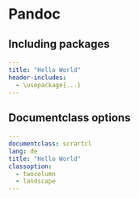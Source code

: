 # Pandoc

## Including packages

```yaml
---
title: "Hello World"
header-includes:
  - \usepackage{...}
---

```

## Documentclass options

```yaml
---
documentclass: scrartcl
lang: de
title: "Hello World"
classoption:
  - twocolumn
  - landscape
---

```
